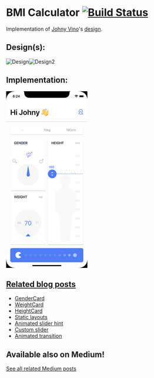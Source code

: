 # BMI Calculator [![Build Status](https://travis-ci.org/MarcinusX/bmi_calculator.svg?branch=master)](https://travis-ci.org/MarcinusX/bmi_calculator)

Implementation of [Johny Vino](https://dribbble.com/johnyvino)'s [design](https://dribbble.com/shots/3558444-BMI-Calculator).
## Design(s):
![Design](https://marcinszalek.pl/wp-content/uploads/2018/11/ezgif.com-resize.gif)![Design2](https://cdn.dribbble.com/users/997070/screenshots/5033686/johnyvino_upload_4x.png)
## Implementation:
![Implementation](final_result.gif)

## [Related blog posts](https://marcinszalek.pl/tag/bmi-calculator/)
* [GenderCard](https://marcinszalek.pl/flutter/bmi-calculator-gender/)
* [WeightCard](https://marcinszalek.pl/flutter/bmi-calculator-weight/)
* [HeightCard](https://marcinszalek.pl/flutter/bmi-calculator-height/)
* [Static layouts](https://marcinszalek.pl/flutter/bmi-calculator-layouts/)
* [Animated slider hint](https://marcinszalek.pl/flutter/bmi-calculator-animated-slider-hint/)
* [Custom slider](https://marcinszalek.pl/flutter/bmi-calculator-custom-slider/)
* [Animated transition](https://marcinszalek.pl/flutter/bmi-calculator-in-flutter-part-7-animated-transition/)

## Available also on Medium!
[See all related Medium posts](https://medium.com/flutter-community/marcin-sza%C5%82ek-bmi/home)
